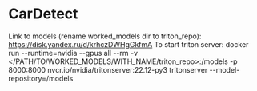 # CarDetect
Link to models (rename worked_models dir to triton_repo):
https://disk.yandex.ru/d/krhczDWHgGkfmA
To start triton server:
docker run --runtime=nvidia --gpus all --rm -v </PATH/TO/WORKED_MODELS/WITH_NAME/triton_repo>:/models -p 8000:8000 nvcr.io/nvidia/tritonserver:22.12-py3 tritonserver --model-repository=/models
